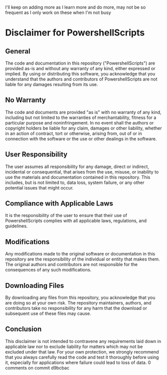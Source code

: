 I'll keep on adding more as I learn more and do more, may not be so frequent as I only work on these when I'm not busy

# Disclaimer for PowershellScripts

## General

The code and documentation in this repository ("PowershellScripts") are provided as-is and without any warranty of any kind, either expressed or implied. By using or distributing this software, you acknowledge that you understand that the authors and contributors of PowershellScripts are not liable for any damages resulting from its use.

## No Warranty

The code and documents are provided "as is" with no warranty of any kind, including but not limited to the warranties of merchantability, fitness for a particular purpose and noninfringement. In no event shall the authors or copyright holders be liable for any claim, damages or other liability, whether in an action of contract, tort or otherwise, arising from, out of or in connection with the software or the use or other dealings in the software.

## User Responsibility

The user assumes all responsibility for any damage, direct or indirect, incidental or consequential, that arises from the use, misuse, or inability to use the materials and documentation contained in this repository. This includes, but is not limited to, data loss, system failure, or any other potential issues that might occur.

## Compliance with Applicable Laws

It is the responsibility of the user to ensure that their use of PowershellScripts complies with all applicable laws, regulations, and guidelines. 

## Modifications

Any modifications made to the original software or documentation in this repository are the responsibility of the individual or entity that makes them. The original authors and contributors are not responsible for the consequences of any such modifications.

## Downloading Files

By downloading any files from this repository, you acknowledge that you are doing so at your own risk. The repository maintainers, authors, and contributors take no responsibility for any harm that the download or subsequent use of these files may cause.

## Conclusion

This disclaimer is not intended to contravene any requirements laid down in applicable law nor to exclude liability for matters which may not be excluded under that law. For your own protection, we strongly recommend that you always carefully read the code and test it thoroughly before using it, especially for applications where failure could lead to loss of data.
0 comments on commit d9bcbac
